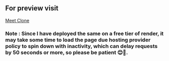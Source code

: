 ## For preview visit
[Meet Clone](https://meet-clone-k5du.onrender.com/)

### Note : Since I have deployed the same on a free tier of render, it may take some time to load the page due hosting provider policy to spin down with inactivity, which can delay requests by 50 seconds or more, so please be patient 😊🙌.

